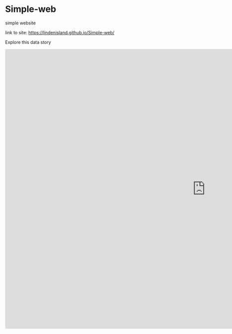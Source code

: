 # Simple-web
simple website


link to site: https://lindenisland.github.io/Simple-web/

Explore this data story
<iframe src="https://public.tableau.com/views/VirginiaACS5yearEstimates/VAACS5yrProfile?:embed=y&amp;:display_count=yes&amp;publish=yes&amp;amp;:showVizHome=no" width="1290" height="900" scrolling="yes" class="iframe-class" frameborder="0"></iframe>
